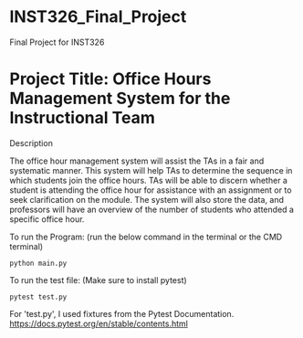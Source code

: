 # INST326_Final_Project

Final Project for INST326

# Project Title: Office Hours Management System for the Instructional Team

Description

The office hour management system will assist the TAs in a fair and systematic manner.
This system will help TAs to determine the sequence in which students join the office hours. TAs
will be able to discern whether a student is attending the office hour for assistance with an
assignment or to seek clarification on the module. The system will also store the data, and
professors will have an overview of the number of students who attended a specific office hour.

To run the Program:
(run the below command in the terminal or the CMD terminal)

`python main.py`

To run the test file:
(Make sure to install pytest)

`pytest test.py`

For 'test.py', I used fixtures from the Pytest Documentation.
https://docs.pytest.org/en/stable/contents.html
